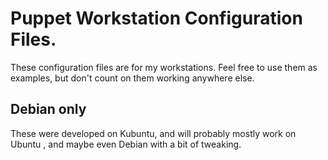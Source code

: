 # Puppet Workstation Configuration Files. #

These configuration files are for my workstations.  Feel free to use
them as examples, but don't count on them working anywhere else.

##  Debian only  ##

These were developed on Kubuntu, and will probably mostly  work on Ubuntu
, and maybe even Debian with a bit of tweaking.

